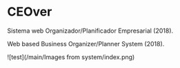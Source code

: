 # CEOver
Sistema web Organizador/Planificador Empresarial (2018).

Web based Business Organizer/Planner System (2018).

![test](/main/Images from system/index.png)
